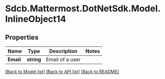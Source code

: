 # Sdcb.Mattermost.DotNetSdk.Model.InlineObject14
## Properties

Name | Type | Description | Notes
------------ | ------------- | ------------- | -------------
**Email** | **string** | Email of a user | 

[[Back to Model list]](../README.md#documentation-for-models) [[Back to API list]](../README.md#documentation-for-api-endpoints) [[Back to README]](../README.md)

